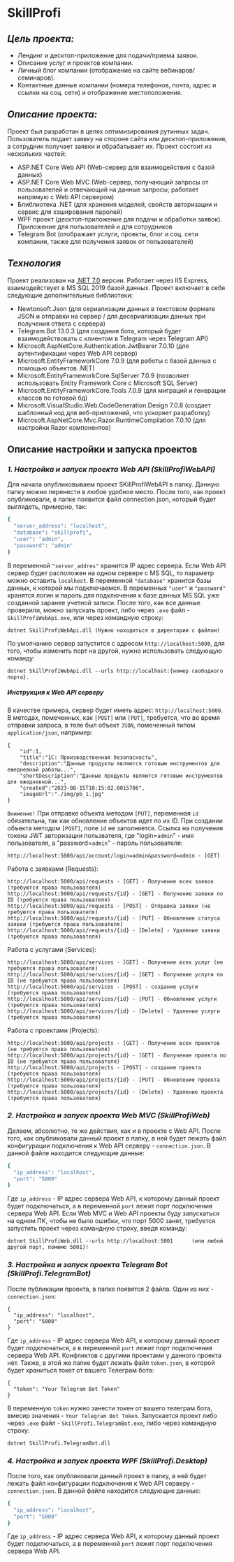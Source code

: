 # SkillProfi 

## _Цель проекта:_
- Лендинг и десктоп-приложение для подачи/приема заявок.
- Описание услуг и проектов компании.
- Личный блог компании (отображение на сайте вебинаров/семинаров).
- Контактные данные компании (номера телефонов, почта, адрес и ссылки на соц. сети) и отображение местоположения.

## _Описание проекта:_
Проект был разработан в целях оптимизирования рутинных задач. Пользователь подает заявку на стороне сайта или десктоп-приложения, а сотрудник получает заявки и обрабатывает их. 
Проект состоит из нескольких частей:
- ASP.NET Core Web API (Web-сервер для взаимодействия с базой данных)
- ASP.NET Core Web MVC (Web-сервер, получающий запросы от пользователей и отвечающий на данные запросы; работает напрямую с Web API сервером)
- Блиблиотека .NET (для хранения моделей, свойств авторизации и сервис для хэширования паролей)
- WPF проект (десктоп-приложение для подачи и обработки заявок). Приложение для пользователей и для сотрудников
- Telegram Bot (отображает услуги, проекты, блог и соц. сети компании, также для получения заявок от пользователей)

## _Технология_
Проект реализован на [.NET 7.0](https://dotnet.microsoft.com/en-us/download/dotnet/7.0) версии. Работает через IIS Express, взаимодействует в MS SQL 2019 базой данных.
Проект включает в себя следующие дополнительные библиотеки:
- Newtonsoft.Json (для сериализации данных в текстовом формате JSON и отправки на сервер / для десериализации данных при получения ответа с сервера)
- Telegram.Bot 13.0.3 (для создания бота, который будет взаимодействовать с клиентом в Telegram через Telegram API)
- Microsoft.AspNetCore.Authentication.JwtBearer 7.0.10 (для аутентификации через Web API сервер)
- Microsoft.EntityFrameworkCore 7.0.9 (для работы с базой данных с помощью объектов .NET)
- Microsoft.EntityFrameworkCore.SqlServer 7.0.9 (позволяет использовать Entity Framework Core с Microsoft SQL Server)
- Microsoft.EntityFrameworkCore.Tools 7.0.9 (для миграций и генерации классов по готовой бд)
- Microsoft.VisualStudio.Web.CodeGeneration.Design 7.0.8 (создает шаблонный код для веб-приложений, что ускоряет разработку)
- Microsoft.AspNetCore.Mvc.Razor.RuntimeCompilation 7.0.10 (для настройки Razor компонентов)

## Описание настройки и запуска проектов
### _1. Настройка и запуск проекта Web API (SkillProfiWebAPI)_
Для начала опубликовываем проект SKillProfiWebAPI в папку. Данную папку можно перенести в любое удобное место. После того, как проект опубликовали, в папке появится файл connection.json, который будет выглядеть, примерно, так:
```sh
{
  "server_address": "localhost",
  "database": "skillprofi",
  "user": "admin",
  "password": "admin"
}
```
В переменной `"server_addres"` хранится IP адрес сервера. Если Web API сервер будет расположен на одном сервере с MS SQL, то параметр можно оставить `localhost`.
В переменной `"database"` хранится базы данных, к которой мы подключаемся.
В переменных `"user"` и `"password"` хранятся логин и пароль для подключения к базе данных MS SQL уже созданной заранее учетной записи.
После того, как все данные проверили, можно запускать проект, либо через `.exe` файл - `SkillProfiWebApi.exe`, или через командную строку: 
```
dotnet SkillProfiWebApi.dll (Нужно находиться в директории с файлом)
```
По умолчанию сервер запустится с адресом `http://localhost:5000`, для того, чтобы изменить порт на другой, нужно использовать следующую команду: 
```
dotnet SkillProfiWebApi.dll --urls http://localhost:{номер свободного порта}.
```

##### Инструкция к Web API серверу
В качестве примера, сервер будет иметь адрес: `http://localhost:5000`.
В методах, помеченных, как `[POST]` или `[PUT]`, требуется, что во время отправки запроса, в теле был объект `JSON`, помеченный типом `application/json`, например:
```
{
    "id":1,
    "title":"1C: Производственная безопасность",
    "description":"Данные продукты являются готовым инструментов для ежедневной работы...",
    "shortDescription":"Данные продукты являются готовым инструментов для ежедневной...",
    "created":"2023-08-15T10:15:02.0015786",
    "imageUrl":"./img/pb_1.jpg"
}
```
`Внимение!` При отправке объекта методом `[PUT]`, переменная `id` обязательна, так как обновление объектов идет по их ID. При создании объекта методом `[POST]`, поле `id` не заполняется.
Ссылка на получения токена JWT авторизации пользвателя, где "login=`admin`" - имя пользователя, а "password=`admin`" - пароль пользователя:
```
http://localhost:5000/api/account/login=admin&password=admin - [GET]
```

Работа с заявками (Requests):
```
http://localhost:5000/api/requests - [GET] - Получение всех заявок (требуются права пользователя)
http://localhost:5000/api/requests/{id} - [GET] - Получение заявки по ID (требуются права пользователя)
http://localhost:5000/api/requests - [POST] - Отправка заявки (не требуются права пользователя)
http://localhost:5000/api/requests/{id} - [PUT] - Обновление статуса заявки (требуются права пользователя)
http://localhost:5000/api/requests/{id} - [Delete] - Удаление заявки (требуются права пользователя)
```
Работа с услугами (Services):
```
http://localhost:5000/api/services - [GET] - Получение всех услуг (не требуются права пользователя)
http://localhost:5000/api/services/{id} - [GET] - Получение услуги по ID (не требуются права пользователя)
http://localhost:5000/api/services - [POST] - создание услуги (требуются права пользователя)
http://localhost:5000/api/services/{id} - [PUT] - Обновление услуги (требуются права пользователя)
http://localhost:5000/api/services/{id} - [Delete] - Удаление услуги (требуются права пользователя)
```
Работа с проектами (Projects):
```
http://localhost:5000/api/projects - [GET] - Получение всех проектов (не требуются права пользователя)
http://localhost:5000/api/projects/{id} - [GET] - Получение проекта по ID (не требуются права пользователя)
http://localhost:5000/api/projects - [POST] - создание проекта (требуются права пользователя)
http://localhost:5000/api/projects/{id} - [PUT] - Обновление проекта (требуются права пользователя)
http://localhost:5000/api/projects/{id} - [Delete] - Удаление проекта (требуются права пользователя)
```

### _2. Настройка и запуск проекта Web MVC (SkillProfiWeb)_
Делаем, абсолютно, те же действия, как и в проекте с Web API. После того, как опубликовали данный проект в папку, в ней будет лежать файл конфигурации подключения к Web API серверу - `connection.json`. 
В данной файле находится следующие данные:
```sh
{
  "ip_address": "localhost",
  "port": "5000"
}
```
Где `ip_address` - IP адрес сервера Web API, к которому данный проект будет подключаться, а в переменной `port` лежит порт подключения сервера Web API. Если Web MVC и Web API проекты буду запускаться на одном ПК, чтобы не было ошибки, что порт 5000 занят, требуется запустить проект через командную строку, введя команду:
```
dotnet SkillProfiWeb.dll --urls http://localhost:5001      (или любой другой порт, помимо 5001)!
```

### _3. Настройка и запуск проекта Telegram Bot (SkillProfi.TelegramBot)_
После публикации проекта, в папке появятся 2 файла. Один из них - `connection.json`:
```
{
  "ip_address": "localhost",
  "port": "5000"
}
```
Где `ip_address` - IP адрес сервера Web API, к которому данный проект будет подключаться, а в переменной `port` лежит порт подключения сервера Web API. Конфликтов с другими проектами у данного проекта нет. Также, в этой же папке будет лежать файл `token.json`, в которой будет храниться токет от вашего Телеграм бота:
```
{
  "token": "Your Telegram Bot Token"
}
```
В переменную `token` нужно занести токен от вашего телеграм бота, вмесир значения - `Your Telegram Bot Token`.
Запускается проект либо через `.exe` файл - `SkillProfi.TelegramBot.exe`, либо через командную строку:
```
dotnet SkillProfi.TelegramBot.dll
```

### _4. Настройка и запуск проекта WPF (SkillProfi.Desktop)_
После того, как опубликовали данный проект в папку, в ней будет лежать файл конфигурации подключения к Web API серверу - `connection.json`. 
В данной файле находится следующие данные:
```sh
{
  "ip_address": "localhost",
  "port": "5000"
}
```
Где `ip_address` - IP адрес сервера Web API, к которому данный проект будет подключаться, а в переменной `port` лежит порт подключения сервера Web API.
